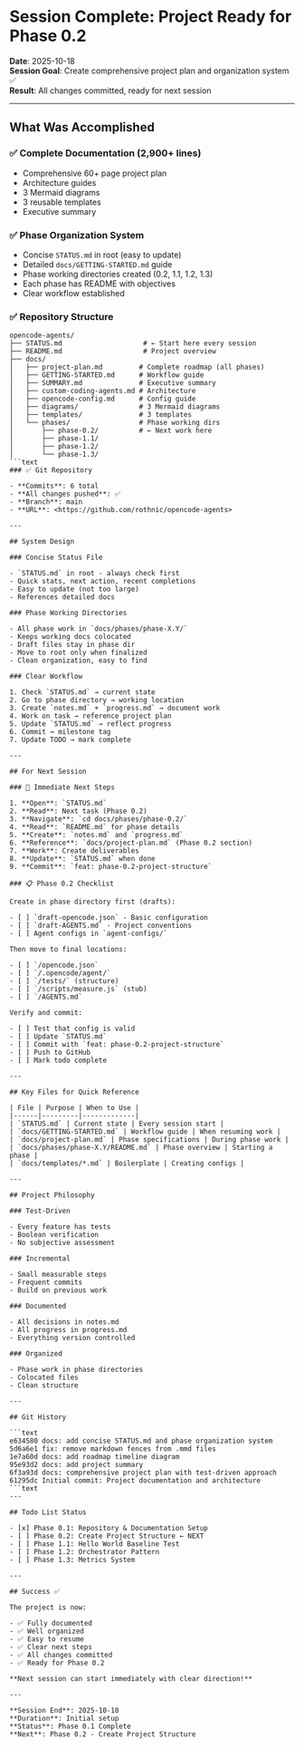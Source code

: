 # Session Complete: Project Ready for Phase 0.2

**Date**: 2025-10-18  
**Session Goal**: Create comprehensive project plan and organization system ✅  
**Result**: All changes committed, ready for next session

---

## What Was Accomplished

### ✅ Complete Documentation (2,900+ lines)

- Comprehensive 60+ page project plan
- Architecture guides
- 3 Mermaid diagrams
- 3 reusable templates
- Executive summary

### ✅ Phase Organization System

- Concise `STATUS.md` in root (easy to update)
- Detailed `docs/GETTING-STARTED.md` guide
- Phase working directories created (0.2, 1.1, 1.2, 1.3)
- Each phase has README with objectives
- Clear workflow established

### ✅ Repository Structure

```text
opencode-agents/
├── STATUS.md                    # ← Start here every session
├── README.md                    # Project overview
├── docs/
│   ├── project-plan.md         # Complete roadmap (all phases)
│   ├── GETTING-STARTED.md      # Workflow guide
│   ├── SUMMARY.md              # Executive summary
│   ├── custom-coding-agents.md # Architecture
│   ├── opencode-config.md      # Config guide
│   ├── diagrams/               # 3 Mermaid diagrams
│   ├── templates/              # 3 templates
│   └── phases/                 # Phase working dirs
│       ├── phase-0.2/          # ← Next work here
│       ├── phase-1.1/
│       ├── phase-1.2/
│       └── phase-1.3/
```text
### ✅ Git Repository

- **Commits**: 6 total
- **All changes pushed**: ✅
- **Branch**: main
- **URL**: <https://github.com/rothnic/opencode-agents>

---

## System Design

### Concise Status File

- `STATUS.md` in root - always check first
- Quick stats, next action, recent completions
- Easy to update (not too large)
- References detailed docs

### Phase Working Directories

- All phase work in `docs/phases/phase-X.Y/`
- Keeps working docs colocated
- Draft files stay in phase dir
- Move to root only when finalized
- Clean organization, easy to find

### Clear Workflow

1. Check `STATUS.md` → current state
2. Go to phase directory → working location
3. Create `notes.md` + `progress.md` → document work
4. Work on task → reference project plan
5. Update `STATUS.md` → reflect progress
6. Commit → milestone tag
7. Update TODO → mark complete

---

## For Next Session

### 🎯 Immediate Next Steps

1. **Open**: `STATUS.md`
2. **Read**: Next task (Phase 0.2)
3. **Navigate**: `cd docs/phases/phase-0.2/`
4. **Read**: `README.md` for phase details
5. **Create**: `notes.md` and `progress.md`
6. **Reference**: `docs/project-plan.md` (Phase 0.2 section)
7. **Work**: Create deliverables
8. **Update**: `STATUS.md` when done
9. **Commit**: `feat: phase-0.2-project-structure`

### 📋 Phase 0.2 Checklist

Create in phase directory first (drafts):

- [ ] `draft-opencode.json` - Basic configuration
- [ ] `draft-AGENTS.md` - Project conventions
- [ ] Agent configs in `agent-configs/`

Then move to final locations:

- [ ] `/opencode.json`
- [ ] `/.opencode/agent/`
- [ ] `/tests/` (structure)
- [ ] `/scripts/measure.js` (stub)
- [ ] `/AGENTS.md`

Verify and commit:

- [ ] Test that config is valid
- [ ] Update `STATUS.md`
- [ ] Commit with `feat: phase-0.2-project-structure`
- [ ] Push to GitHub
- [ ] Mark todo complete

---

## Key Files for Quick Reference

| File | Purpose | When to Use |
|------|---------|-------------|
| `STATUS.md` | Current state | Every session start |
| `docs/GETTING-STARTED.md` | Workflow guide | When resuming work |
| `docs/project-plan.md` | Phase specifications | During phase work |
| `docs/phases/phase-X.Y/README.md` | Phase overview | Starting a phase |
| `docs/templates/*.md` | Boilerplate | Creating configs |

---

## Project Philosophy

### Test-Driven

- Every feature has tests
- Boolean verification
- No subjective assessment

### Incremental

- Small measurable steps
- Frequent commits
- Build on previous work

### Documented

- All decisions in notes.md
- All progress in progress.md
- Everything version controlled

### Organized

- Phase work in phase directories
- Colocated files
- Clean structure

---

## Git History

```text
e634580 docs: add concise STATUS.md and phase organization system
5d6a6e1 fix: remove markdown fences from .mmd files
1e7a60d docs: add roadmap timeline diagram
95e93d2 docs: add project summary
6f3a93d docs: comprehensive project plan with test-driven approach
61295dc Initial commit: Project documentation and architecture
```text
---

## Todo List Status

- [x] Phase 0.1: Repository & Documentation Setup
- [ ] Phase 0.2: Create Project Structure ← NEXT
- [ ] Phase 1.1: Hello World Baseline Test
- [ ] Phase 1.2: Orchestrator Pattern
- [ ] Phase 1.3: Metrics System

---

## Success ✅

The project is now:

- ✅ Fully documented
- ✅ Well organized
- ✅ Easy to resume
- ✅ Clear next steps
- ✅ All changes committed
- ✅ Ready for Phase 0.2

**Next session can start immediately with clear direction!**

---

**Session End**: 2025-10-18  
**Duration**: Initial setup  
**Status**: Phase 0.1 Complete  
**Next**: Phase 0.2 - Create Project Structure
